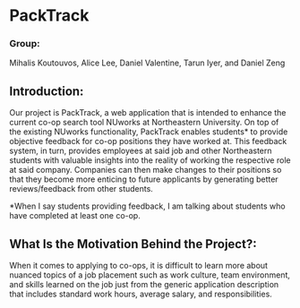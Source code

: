 # **PackTrack** 

### **Group:**
Mihalis Koutouvos, Alice Lee, Daniel Valentine, Tarun Iyer, and Daniel Zeng

## **Introduction:**
Our project is PackTrack, a web application that is intended to enhance the current co-op search tool NUworks 
at Northeastern University. On top of the existing NUworks functionality, PackTrack enables students* to provide 
objective feedback for co-op positions they have worked at. This feedback system, in turn, provides employees at 
said job and other Northeastern students with valuable insights into the reality of working the respective role 
at said company. Companies can then make changes to their positions so that they become more enticing to future 
applicants by generating better reviews/feedback from other students. 

*When I say students providing feedback, I am talking about students who have completed at least one co-op. 

## **What Is the Motivation Behind the Project?:**
When it comes to applying to co-ops, it is difficult to learn more about nuanced topics of a job placement such 
as work culture, team environment, and skills learned on the job just from the generic application description 
that includes standard work hours, average salary, and responsibilities. 